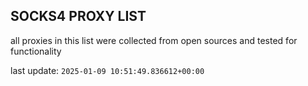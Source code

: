 ## SOCKS4 PROXY LIST

all proxies in this list were collected from open sources and tested for functionality

last update: `2025-01-09 10:51:49.836612+00:00`